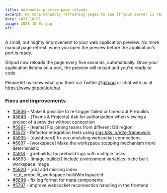 ```yaml
---
title: Automatic preview page reloads
excerpt: No more manually refreshing pages to see if your server is ready - let us do that automatically.
date: 2021-10-01
image: 2021-10-01.jpg
alt:
---
```


<script>
  import Contributors from "$lib/components/changelog/contributors.svelte";
</script>

A small, but mighty improvement to your web application preview. No more manual page refresh when you open the preview before the application's port is ready.

Gitpod now reloads the page every five seconds, automatically. Once your application listens on a port, the preview will reload and you're ready to code.

Please let us know what you think via Twitter [@gitpod](https://twitter.com/gitpod) or chat with us at https://www.gitpod.io/chat.

<p><Contributors usernames="csweichel,princerachit,rohan-patra" /></p>

### Fixes and improvements

- [#5836](https://github.com/gitpod-io/gitpod/pull/5836) - Make it possible to re-trigger failed or timed out Prebuilds <Contributors usernames="AlexTugarev,gtsiolis,jankeromnes" />
- [#5640](https://github.com/gitpod-io/gitpod/pull/5640) - [Teams & Projects] Ask for authorization when viewing a project of a provider without connection <Contributors usernames="AlexTugarev,JanKoehnlein,gtsiolis,jankeromnes" />
- [#5967](https://github.com/gitpod-io/gitpod/pull/5967) - [teams] Fix joining teams from different DB region <Contributors usernames="AlexTugarev,gtsiolis,jankeromnes" />
- [#5572](https://github.com/gitpod-io/gitpod/pull/5572) - Refactor integration tests using [sigs.k8s.io/e2e-framework](https://sigs.k8s.io/e2e-framework) <Contributors usernames="aledbf,corneliusludmann,csweichel,geropl,jankeromnes,rl-gitpod" />
- [#5935](https://github.com/gitpod-io/gitpod/pull/5935) - [dashboard] fix accumulating websocket connections <Contributors usernames="geropl,jankeromnes" />
- [#5897](https://github.com/gitpod-io/gitpod/pull/5897) - [workspace] Make the workspace stopping mechanism more deterministic <Contributors usernames="aledbf,csweichel,geropl" />
- [#5918](https://github.com/gitpod-io/gitpod/pull/5918) - [prebuilds] fix prebuild logs with multiple tasks <Contributors usernames="akosyakov,geropl" />
- [#5693](https://github.com/gitpod-io/gitpod/pull/5693) - [image-builder] Include environment variables in the built workspace image <Contributors usernames="aledbf,corneliusludmann,csweichel" />
- [#5920](https://github.com/gitpod-io/gitpod/pull/5920) - [db] add missing index `d_b_prebuild_workspace.buildWorkspaceId <Contributors usernames="AlexTugarev,geropl,meysholdt" />
- [#5899](https://github.com/gitpod-io/gitpod/pull/5899) - fix log format for meta components <Contributors usernames="AlexTugarev,geropl" />
- [#5787](https://github.com/gitpod-io/gitpod/pull/5787) - improve websocket reconnection handling in the frontend <Contributors usernames="akosyakov,geropl" />
